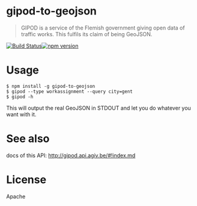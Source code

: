 # gipod-to-geojson
>GIPOD is a service of the Flemish government giving open data of traffic works. This fulfils its claim of being GeoJSON.

[![Build Status](https://travis-ci.org/Haroenv/gipod-to-geojson.svg?branch=master)](https://travis-ci.org/Haroenv/gipod-to-geojson)[![npm version](https://badge.fury.io/js/gipod-to-geojson.svg)](https://yarnpkg.com/en/package/gipod-to-geojson)

# Usage

```
$ npm install -g gipod-to-geojson
$ gipod --type workassignment --query city=gent
$ gipod -h
```

This will output the real GeoJSON in STDOUT and let you do whatever you want with it.

# See also

docs of this API: http://gipod.api.agiv.be/#!index.md

# License

Apache

